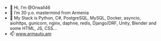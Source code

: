 - 👋 Hi, I’m @Orwall46
- 👀 I’m 30 y.o. mastermind from Armenia
- 🌱 My Stack is Python, C#, PostgreSQL, MySQL, Docker, asyncio, aiohttps,
      gunicorn, nginx, daphne, redis, Django/DRF, Unity, Blender
      and some HTML, JS, CSS...
- 📫 www.armauto.am

<!---
Orwall46/Orwall46 is a ✨ special ✨ repository because its `README.md` (this file) appears on your GitHub profile.
You can click the Preview link to take a look at your changes.
--->
